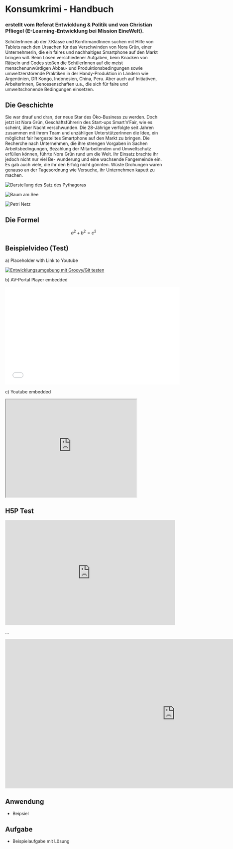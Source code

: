 # Konsumkrimi - Handbuch
### erstellt vom Referat Entwicklung & Politik und von Christian Pfliegel (E-Learning-Entwicklung bei Mission EineWelt).
SchülerInnen ab der 7.Klasse und KonfirmandInnen suchen mit Hilfe von Tablets nach den Ursachen für das Verschwinden von Nora Grün, 
einer Unternehmerin, die ein faires und nachhaltiges Smartphone auf den Markt bringen will. 
Beim Lösen verschiedener Aufgaben, beim Knacken von Rätseln und Codes stoßen die SchülerInnen auf die 
meist menschenunwürdigen Abbau- und Produktionsbedingungen sowie umweltzerstörende Praktiken in der Handy-Produktion in Ländern wie 
Argentinien, DR Kongo, Indonesien, China, Peru. Aber auch auf Initiativen, ArbeiterInnen, Genossenschaften u.a., 
die sich für faire und umweltschonende Bedingungen einsetzen.

## Die Geschichte
Sie war drauf und dran, der neue Star des Öko-Business zu werden. Doch jetzt ist Nora Grün, Geschäftsführerin des Start-ups Smart’n’Fair, 
wie es scheint, über Nacht verschwunden. Die 28-Jährige verfolgte seit Jahren zusammen mit ihrem Team und unzähligen UnterstützerInnen die 
Idee, ein möglichst fair hergestelltes Smartphone auf den Markt zu bringen. Die Recherche nach Unternehmen, die ihre strengen Vorgaben 
in Sachen Arbeitsbedingungen, Bezahlung der Mitarbeitenden und Umweltschutz erfüllen können, führte Nora Grün rund um die Welt. 
Ihr Einsatz brachte ihr jedoch nicht nur viel Be- wunderung und eine wachsende Fangemeinde ein. Es gab auch viele, die ihr den 
Erfolg nicht gönnten. Wüste Drohungen waren genauso an der Tagesordnung wie Versuche, ihr Unternehmen kaputt zu machen.



![Darstellung des Satz des Pythagoras](https://upload.wikimedia.org/wikipedia/commons/d/d1/01-Rechtwinkliges_Dreieck-Pythagoras.svg)  

![Baum am See](https://upload.wikimedia.org/wikipedia/commons/c/c1/Regnitz-Baum-1012073.jpg)

![Petri Netz](https://upload.wikimedia.org/wikipedia/commons/0/08/PetriNetzVentil.png)

## Die Formel

```math
a^2 + b^2 = c^2
```

## Beispielvideo (Test)

a) Placeholder with Link to Youtube

[![Entwicklungsumgebung mit Groovy/Git testen](https://img.youtube.com/vi/fbZOii_l7M4/maxresdefault.jpg)](https://youtu.be/fbZOii_l7M4)

b) AV-Portal Player embedded

<iframe width="560" height="315" scrolling="no" src="//av.tib.eu/player/40456" frameborder="0" allowfullscreen="allowfullscreen"></iframe>

c) Youtube embedded

<iframe width="420" height="315"
src="https://www.youtube.com/embed/fbZOii_l7M4" allowfullscreen="allowfullscreen">
</iframe>

## H5P Test

<iframe src="https://h5p.org/h5p/embed/617" width="545" height="337" frameborder="0" allowfullscreen="allowfullscreen"></iframe><script src="https://h5p.org/sites/all/modules/h5p/library/js/h5p-resizer.js" charset="UTF-8"></script>

...

<iframe src="https://h5p.org/h5p/embed/62954" width="1090" height="480" frameborder="0" allowfullscreen="allowfullscreen"></iframe><script src="https://h5p.org/sites/all/modules/h5p/library/js/h5p-resizer.js" charset="UTF-8"></script>

## Anwendung

* Beipsiel

## Aufgabe

* Beispielaufgabe mit Lösung
